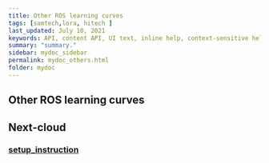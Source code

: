 ```yaml
---
title: Other ROS learning curves
tags: [samtech,lora, hitech ]
last_updated: July 10, 2021
keywords: API, content API, UI text, inline help, context-sensitive help, popovers, tooltips
summary: "summary."
sidebar: mydoc_sidebar
permalink: mydoc_others.html
folder: mydoc
---
```


## Other ROS learning curves

## Next-cloud

### [setup_instruction](https://blog.ssdnodes.com/blog/installing-nextcloud-docker/)
